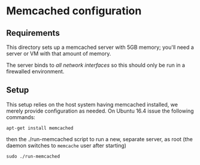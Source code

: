 # Memcached configuration

## Requirements
This directory sets up a memcached server with 5GB memory; you'll need a server
or VM with that amount of memory.

The server binds to *all network interfaces* so this should only be run in a
firewalled environment.

## Setup
This setup relies on the host system having memcached installed, we merely provide configuration as needed.
On Ubuntu 16.4 issue the following commands:

    apt-get install memcached

then the ./run-memcached script to run a new, separate server, as root (the
daemon switches to `memcache` user after starting)

    sudo ./run-memcached
